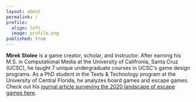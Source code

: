 ```yaml
---
layout: about
permalink: /
profile:
  align: left
  image: profile.png
published: true
---
```


**Mirek Stolee** is a game creator, scholar, and instructor. After earning his M.S. in Computational Media at the University of Califronia, Santa Cruz (UCSC), he taught 7 unique undergraduate courses in UCSC's game design programs. As a PhD student in the Texts & Technology program at the University of Central Florida, he analyzes board games and escape games. Check out his [journal article surveying the 2020 landscape of escape games here](https://press.etc.cmu.edu/index.php/product/well-played-vol-10-no-1/).